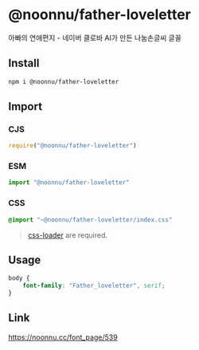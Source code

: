 # @noonnu/father-loveletter
아빠의 연애편지 - 네이버 클로바 AI가 만든 나눔손글씨 글꼴

## Install
```sh
npm i @noonnu/father-loveletter
```
## Import
### CJS
```js
require("@noonnu/father-loveletter")
```
### ESM
```js
import "@noonnu/father-loveletter"
```
### CSS 
```css
@import "~@noonnu/father-loveletter/index.css"
```
> [css-loader](https://github.com/webpack-contrib/css-loader) are required.

## Usage
```css
body {
    font-family: "Father_loveletter", serif;
}
```

## Link
https://noonnu.cc/font_page/539